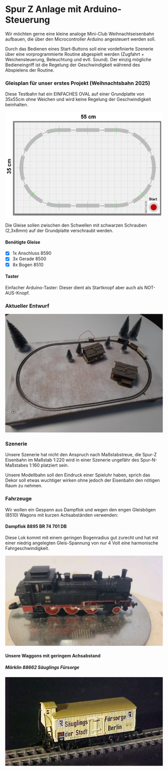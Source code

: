 # Spur Z Anlage mit Arduino-Steuerung

Wir möchten gerne eine kleine analoge Mini-Club Weihnachtseisenbahn aufbauen, die über den Microcontroller Arduino angesteuert werden soll.

Durch das Bedienen eines Start-Buttons soll eine vordefinierte Szenerie über eine vorprogrammierte Routine abgespielt werden (Zugfahrt + Weichensteuerung, Beleuchtung und evtl. Sound). Der einzig mögliche Bedieneingriff ist die Regelung der Geschwindigkeit während des Abspielens der Routine.

### Gleisplan für unser erstes Projekt (Weihnachtsbahn 2025)

Diese Testbahn hat ein EINFACHES OVAL auf einer Grundplatte von 35x55cm ohne Weichen und wird keine Regelung der Geschwindigkeit beinhalten.

![Einfaches Oval](https://github.com/ms-webdev/mini-club-arduino/raw/main/WB25/images/gleisplan-wb25.png)

Die Gleise sollen zwischen den Schwellen mit schwarzen Schrauben (2,3x8mm) auf der Grundplatte verschraubt werden.

#### Benötigte Gleise

- [x] 1x Anschluss 8590
- [x] 3x Gerade 8500
- [x] 8x Bogen 8510

#### Taster

Einfacher Arduino-Taster: Dieser dient als Startknopf aber auch als NOT-AUS-Knopf.

### Aktueller Entwurf

![Entwurf Weihnachtsbahn 2025](https://github.com/ms-webdev/mini-club-arduino/raw/main/WB25/images/entwurf-wb25-02.jpeg)

### Szenerie

Unsere Szenerie hat nicht den Anspruch nach Maßstabstreue, die Spur-Z Eisenbahn im Maßstab 1:220 wird in einer Szenerie ungefähr des Spur-N-Maßstabes 1:160 platziert sein.

Unsere Modellbahn soll den Eindruck einer Spieluhr haben, sprich das Dekor soll etwas wuchtiger wirken ohne jedoch der Eisenbahn den nötigen Raum zu nehmen.

### Fahrzeuge

Wir wollen ein Gespann aus Dampflok und wegen den engen Gleisbögen (8510) Wagons mit kurzen Achsabständen verwenden:

#### Dampflok 8895 BR 74 701 DB

Diese Lok kommt mit einem geringen Bogenradius gut zurecht und hat mit einer niedrig angelegten Gleis-Spannung von nur 4 Volt eine harmonische Fahrgeschwindigkeit.

![BR 74 701 DB](https://github.com/ms-webdev/mini-club-arduino/raw/main/WB25/images/fahrzeug-dampflok-br-74-701.jpeg)

#### Unsere Waggons mit geringem Achsabstand

##### Märklin 88662 Säuglings Fürsorge

![BR 74 701 DB](https://github.com/ms-webdev/mini-club-arduino/raw/main/WB25/images/fahrzeug-waggon-88662.jpg)


